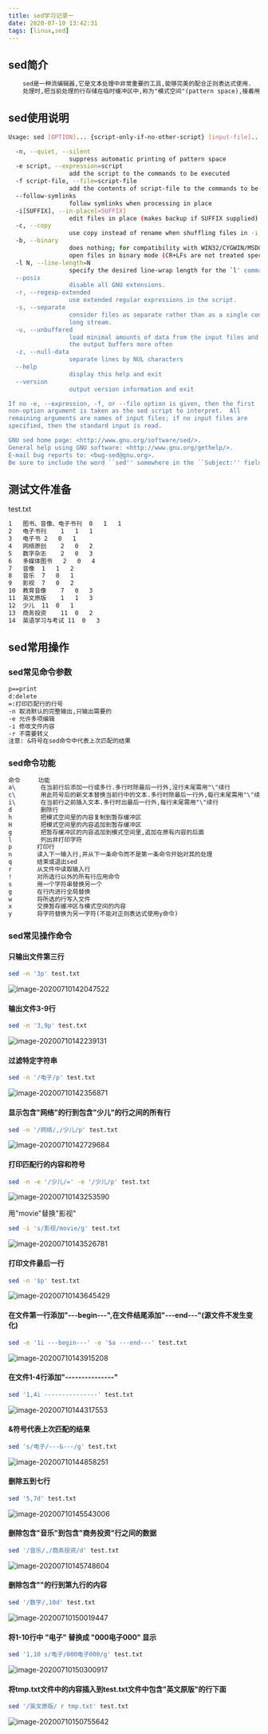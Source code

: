 ```yaml
---
title: sed学习记录一
date: 2020-07-10 13:42:31
tags: [linux,sed]
---
```




## sed简介

```tex
	sed是一种流编辑器,它是文本处理中非常重要的工具,能够完美的配合正则表达式使用.
	处理时,把当前处理的行存储在临时缓冲区中,称为"模式空间"(pattern space),接着用sed命令处理缓冲区中的内容,处理成功后,把缓冲区的内容送往屏幕显示.接着理下一行,直到文件末尾.文件内容并没有改变.
```



## sed使用说明

```bash
Usage: sed [OPTION]... {script-only-if-no-other-script} [input-file]...

  -n, --quiet, --silent
                 suppress automatic printing of pattern space
  -e script, --expression=script
                 add the script to the commands to be executed
  -f script-file, --file=script-file
                 add the contents of script-file to the commands to be executed
  --follow-symlinks
                 follow symlinks when processing in place
  -i[SUFFIX], --in-place[=SUFFIX]
                 edit files in place (makes backup if SUFFIX supplied)
  -c, --copy
                 use copy instead of rename when shuffling files in -i mode
  -b, --binary
                 does nothing; for compatibility with WIN32/CYGWIN/MSDOS/EMX (
                 open files in binary mode (CR+LFs are not treated specially))
  -l N, --line-length=N
                 specify the desired line-wrap length for the `l' command
  --posix
                 disable all GNU extensions.
  -r, --regexp-extended
                 use extended regular expressions in the script.
  -s, --separate
                 consider files as separate rather than as a single continuous
                 long stream.
  -u, --unbuffered
                 load minimal amounts of data from the input files and flush
                 the output buffers more often
  -z, --null-data
                 separate lines by NUL characters
  --help
                 display this help and exit
  --version
                 output version information and exit

If no -e, --expression, -f, or --file option is given, then the first
non-option argument is taken as the sed script to interpret.  All
remaining arguments are names of input files; if no input files are
specified, then the standard input is read.

GNU sed home page: <http://www.gnu.org/software/sed/>.
General help using GNU software: <http://www.gnu.org/gethelp/>.
E-mail bug reports to: <bug-sed@gnu.org>.
Be sure to include the word ``sed'' somewhere in the ``Subject:'' field.
```



## 测试文件准备

test.txt

```tex
1	图书、音像、电子书刊	0	1	1
2	电子书刊	1	1	1
3	电子书	2	0	1
4	网络原创	2	0	2
5	数字杂志	2	0	3
6	多媒体图书	2	0	4
7	音像	1	1	2
8	音乐	7	0	1
9	影视	7	0	2
10	教育音像	7	0	3
11	英文原版	1	1	3
12	少儿	11	0	1
13	商务投资	11	0	2
14	英语学习与考试	11	0	3
```

## sed常用操作

### sed常见命令参数

```tex
p==print
d:delete
=:打印匹配行的行号
-n 取消默认的完整输出,只输出需要的
-e 允许多项编辑
-i 修改文件内容
-r 不需要转义
注意: &符号在sed命令中代表上次匹配的结果
```

### sed命令功能

```tex
命令     功能
a\       在当前行后添加一行或多行.多行时除最后一行外,没行末尾需用"\"续行
c\       用此符号后的新文本替换当前行中的文本.多行时除最后一行外,每行末尾需用"\"续行
i\       在当前行之前插入文本.多行时出最后一行外,每行末尾需用"\"续行
d        删除行
h        把模式空间里的内容复制到暂存缓冲区
H        把模式空间里的内容追加到暂存缓冲区
g        把暂存缓冲区的内容追加到模式空间里,追加在原有内容的后面
l        列出非打印字符
p       打印行
n       读入下一输入行,并从下一条命令而不是第一条命令开始对其的处理
q       结束或退出sed
r       从文件中读取输入行
!       对所选行以外的所有行应用命令
s       用一个字符串替换另一个
g       在行内进行全局替换
w       将所选的行写入文件
x       交换暂存缓冲区与模式空间的内容
y       将字符替换为另一字符(不能对正则表达式使用y命令)
```



### sed常见操作命令

#### 只输出文件第三行

```bash
sed -n '3p' test.txt
```

![image-20200710142047522](sed-normal01/image-20200710142047522.png)

#### 输出文件3-9行

```bash
sed -n '3,9p' test.txt
```

![image-20200710142239131](sed-normal01/image-20200710142239131.png)

#### 过滤特定字符串

```bash
sed -n '/电子/p' test.txt
```

![image-20200710142356871](sed-normal01/image-20200710142356871.png)

#### 显示包含"网络"的行到包含"少儿"的行之间的所有行

```bash
sed -n '/网络/,/少儿/p' test.txt 
```

![image-20200710142729684](sed-normal01/image-20200710142729684.png)

#### 打印匹配行的内容和符号

```bash
sed -n -e '/少儿/=' -e '/少儿/p' test.txt
```

![image-20200710143253590](sed-normal01/image-20200710143253590.png)

用"movie"替换"影视"

```bash
sed -i 's/影视/movie/g' test.txt 
```

![image-20200710143526781](sed-normal01/image-20200710143526781.png)

#### 打印文件最后一行

```bash
sed -n '$p' test.txt
```

![image-20200710143645429](sed-normal01/image-20200710143645429.png)

#### 在文件第一行添加"---begin---",在文件结尾添加"---end---"(源文件不发生变化)

```bash
sed -e '1i ---begin---' -e '$a ---end---' test.txt
```

![image-20200710143915208](sed-normal01/image-20200710143915208.png)

#### 在文件1-4行添加"---------------"

```bash
sed '1,4i ---------------' test.txt 
```

![image-20200710144317553](sed-normal01/image-20200710144317553.png)

#### &符号代表上次匹配的结果

```bash
sed 's/电子/---&---/g' test.txt
```

![image-20200710144858251](sed-normal01/image-20200710144858251.png)

#### 删除五到七行

```bash
sed '5,7d' test.txt
```

![image-20200710145543006](sed-normal01/image-20200710145543006.png)

#### 删除包含"音乐"到包含"商务投资"行之间的数据

```bash
sed '/音乐/,/商务投资/d' test.txt 
```

![image-20200710145748604](sed-normal01/image-20200710145748604.png)

#### 删除包含""的行到第九行的内容

```bash
sed '/数字/,10d' test.txt
```

![image-20200710150019447](sed-normal01/image-20200710150019447.png)

#### 将1-10行中 "电子" 替换成 "000电子000" 显示

```bash
sed '1,10 s/电子/000电子000/g' test.txt
```

![image-20200710150300917](sed-normal01/image-20200710150300917.png)

#### 将tmp.txt文件中的内容插入到test.txt文件中包含"英文原版"的行下面

```bash
sed '/英文原版/ r tmp.txt' test.txt
```

![image-20200710150755642](sed-normal01/image-20200710150755642.png)
